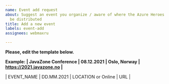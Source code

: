 ```yaml
---
name: Event add request
about: Suggest an event you organize / aware of where the Azure Heroes badges will
  be distributed
title: Add a new event
labels: event-add
assignees: webmaxru

---
```


**Please, edit the template below.**

**Example: | JavaZone Conference | 08.12.2021 | Oslo, Norway | https://2021.javazone.no |**

| EVENT_NAME | DD.MM.2021 | LOCATION or Online | URL |
